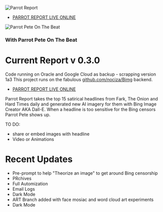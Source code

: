 ![Parrot Report](https://c1t1zen.com/PR/PARROT_REPORT2_D.png)

* [PARROT REPORT LIVE ONLINE](https://c1t1zen.com/PR/)

![Parrot Pete On The Beat](https://c1t1zen.com/PR/PARROT_NEWS.jpg)

### With Parrot Pete On The Beat

# **Current Report v 0.3.0**

Code running on Oracle and Google Cloud as backup - scrapping version 1a3
This project runs on the fabulous [github.com/nociza/Bimg](https://github.com/nociza/Bimg) backend.

* [PARROT REPORT LIVE ONLINE](https://c1t1zen.com/PR/)

Parrot Report takes the top 15 satirical headlines from Fark, The Onion and Hard Times daily and generated new AI imagery for them with Bing Image Creator AKA Dall-E.
When a headline is too sensitive for the Bing censors Parrot Pete shows up.

TO DO:

* share or embed images with headline
* Video or Animations

# Recent Updates

* Pre-prompt to help "Theorize an image" to get around Bing censorship
* PRchives
* Full Automization
* Email Logs
* Dark Mode
* ART Branch added with face mosiac and word cloud art experiments
* Dark Mode
